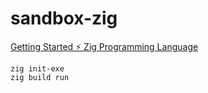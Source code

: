 # sandbox-zig

[Getting Started ⚡ Zig Programming Language](https://ziglang.org/learn/getting-started/)

```shell
zig init-exe
zig build run
```